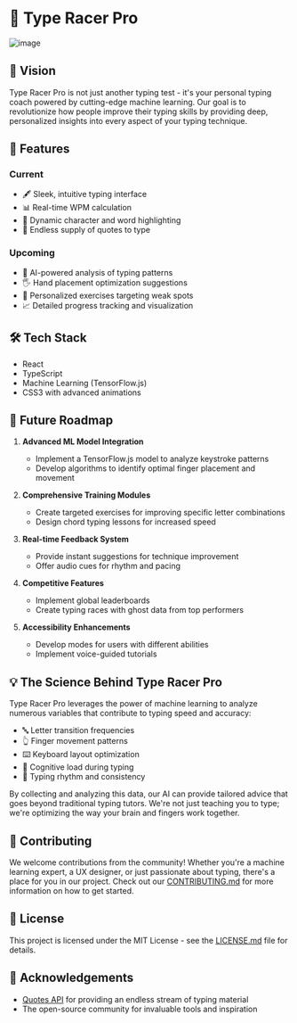 # 🚀 Type Racer Pro
![image](https://github.com/user-attachments/assets/1278b424-ea41-4a49-b0c5-dd9abf74cfb3)

## 🎯 Vision

Type Racer Pro is not just another typing test - it's your personal typing coach powered by cutting-edge machine learning. Our goal is to revolutionize how people improve their typing skills by providing deep, personalized insights into every aspect of your typing technique.

## 🌟 Features

### Current
- 🖋 Sleek, intuitive typing interface
- 📊 Real-time WPM calculation
- 🎨 Dynamic character and word highlighting
- 🔄 Endless supply of quotes to type

### Upcoming
- 🧠 AI-powered analysis of typing patterns
- 🖐 Hand placement optimization suggestions
- 🔑 Personalized exercises targeting weak spots
- 📈 Detailed progress tracking and visualization

## 🛠 Tech Stack

- React
- TypeScript
- Machine Learning (TensorFlow.js)
- CSS3 with advanced animations


## 🔮 Future Roadmap

1. **Advanced ML Model Integration**
   - Implement a TensorFlow.js model to analyze keystroke patterns
   - Develop algorithms to identify optimal finger placement and movement

2. **Comprehensive Training Modules**
   - Create targeted exercises for improving specific letter combinations
   - Design chord typing lessons for increased speed

3. **Real-time Feedback System**
   - Provide instant suggestions for technique improvement
   - Offer audio cues for rhythm and pacing

4. **Competitive Features**
   - Implement global leaderboards
   - Create typing races with ghost data from top performers

5. **Accessibility Enhancements**
   - Develop modes for users with different abilities
   - Implement voice-guided tutorials

## 💡 The Science Behind Type Racer Pro

Type Racer Pro leverages the power of machine learning to analyze numerous variables that contribute to typing speed and accuracy:

- 🔤 Letter transition frequencies
- 👆 Finger movement patterns
- ⌨️ Keyboard layout optimization
- 🧠 Cognitive load during typing
- 🎵 Typing rhythm and consistency

By collecting and analyzing this data, our AI can provide tailored advice that goes beyond traditional typing tutors. We're not just teaching you to type; we're optimizing the way your brain and fingers work together.

## 🤝 Contributing

We welcome contributions from the community! Whether you're a machine learning expert, a UX designer, or just passionate about typing, there's a place for you in our project. Check out our [CONTRIBUTING.md](CONTRIBUTING.md) for more information on how to get started.

## 📜 License

This project is licensed under the MIT License - see the [LICENSE.md](LICENSE.md) file for details.

## 🌟 Acknowledgements

- [Quotes API](https://recite.onrender.com) for providing an endless stream of typing material
- The open-source community for invaluable tools and inspiration





